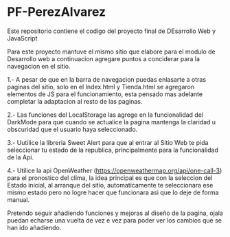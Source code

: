 # PF-PerezAlvarez
Este repositorio contiene el codigo del proyecto final de DEsarrollo Web y JavaScript

Para este proyecto mantuve el mismo sitio que elabore para el modulo de Desarrollo web a continuacion agregare puntos a conciderar para la navegacion en el sitio.

 1.- A pesar de que en la barra de navegacion puedas enlasarte a otras paginas del sitio, solo en el Index.html y Tienda.html se agregaron elementos de JS para el funcionamiento, esta pensado mas adelante completar la adaptacion al resto de las paginas.
 
 2.- Las funciones del LocalStorage las agrege en la funcionalidad del DarkMode para que cuando se actualice la pagina mantenga la claridad u obscuridad que el usuario haya seleccionado.
 
 
 3.- Uutilice la libreria Sweet Alert para que al entrar al Sitio Web te pida seleccionar tu estado de la republica, principalmente para la funcionalidad de la Api.
 
 4.- Utilice la api OpenWeather (https://openweathermap.org/api/one-call-3) para el pronostico del clima, la idea principal es que con la seleccion del Estado inicial, al arranque del sitio, automaticamente te seleccionara ese mismo estado pero no logre hacer que funcionara asi que lo deje de forma manual.


Pretendo seguir añadiendo funciones y mejoras al diseño de la pagina, ojala puedan echarse una vuelta de vez e vez para poder ver los cambios que se han ido añadiendo.

